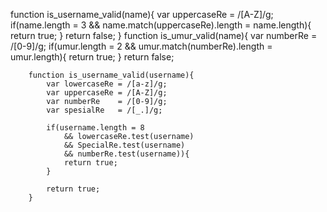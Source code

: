 function is_username_valid(name){
	var uppercaseRe = /[A-Z]/g;
		if(name.length = 3 && name.match(uppercaseRe).length = name.length){
		return true;
	}
	return false;
}
    function is_umur_valid(name){
	var numberRe = /[0-9]/g;
		if(umur.length = 2 && umur.match(numberRe).length = umur.length){
		return true;
	}
	return false;
    
	    function is_username_valid(username){
		    var lowercaseRe = /[a-z]/g;
		    var uppercaseRe	= /[A-Z]/g;
		    var numberRe	= /[0-9]/g;
		    var spesialRe	= /[_.]/g;
		
		    if(username.length = 8
			    && lowercaseRe.test(username)
			    && SpecialRe.test(username)
			    && numberRe.test(username)){
			    return true;
		    }
		
		    return true;
	    }
